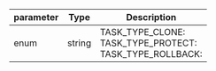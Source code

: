 | parameter | Type | Description |
| ----------- | ----------- |----------- |
| enum  |  string  | TASK_TYPE_CLONE: <br/>TASK_TYPE_PROTECT: <br/>TASK_TYPE_ROLLBACK:   |